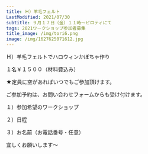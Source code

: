 ```yaml
---
title: Ｈ）羊毛フェルト
LastModified: 2021/07/30
subtitle: ９月１７日（金）１１時～ピロティにて
tags: 2021ワークショップ参加者募集
title_image: /img/tori6.png
image: /img/1627625071612.jpg
---
```

Ｈ）羊毛フェルトでハロウィンかぼちゃ作り

１名￥１５００（材料費込み）

★定員に空があればいつでもご参加頂けます。

ご参加予約は、お問い合わせフォームからも受け付けます。

１）参加希望のワークショップ

２）日程

３）お名前（お電話番号・任意）

宜しくお願いします～